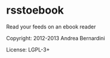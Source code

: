 rsstoebook
==========
Read your feeds on an ebook reader

Copyright: 2012-2013 Andrea Bernardini

License: LGPL-3+
